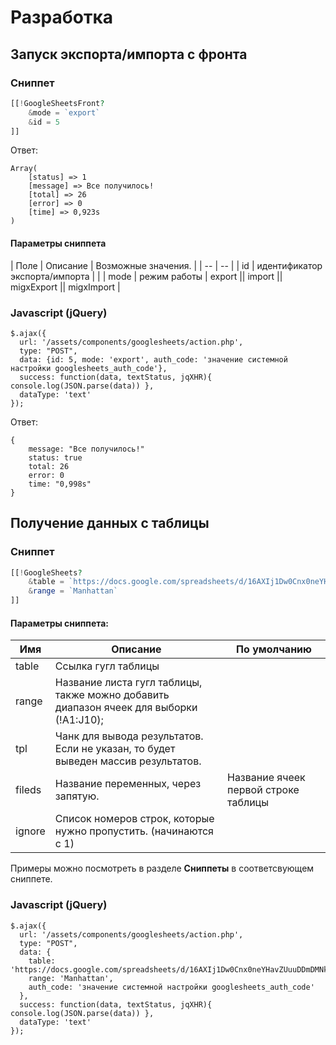 # Разработка

## Запуск экспорта/импорта с фронта

### Сниппет

```php
[[!GoogleSheetsFront? 
    &mode = `export`
    &id = 5
]]
```

Ответ:

	Array(
	    [status] => 1
	    [message] => Все получилось!
	    [total] => 26
	    [error] => 0
	    [time] => 0,923s
	)

#### Параметры сниппета

| Поле | Описание | Возможные значения. |
| -- | -- |
| id | идентификатор экспорта/импорта | |
| mode | режим работы | export \|\| import \|\| migxExport \|\| migxImport |

### Javascript (jQuery)

	$.ajax({
	  url: '/assets/components/googlesheets/action.php',
	  type: "POST",
	  data: {id: 5, mode: 'export', auth_code: 'значение системной настройки googlesheets_auth_code'},
	  success: function(data, textStatus, jqXHR){ console.log(JSON.parse(data)) },
	  dataType: 'text'
	});

Ответ:
	
	{
		message: "Все получилось!"
		status: true
		total: 26
		error: 0
		time: "0,998s"
	}

## Получение данных с таблицы

### Сниппет

```php
[[!GoogleSheets?
    &table = `https://docs.google.com/spreadsheets/d/16AXIj1Dw0Cnx0neYHavZUuuDDmDMNkp8/edit#gid=0`
    &range = `Manhattan`
]]
```	

#### Параметры сниппета:

| Имя | Описание | По умолчанию | 
| -- | -- | -- |
| table	| Ссылка гугл таблицы | | 
| range	| Название листа гугл таблицы, также можно добавить диапазон ячеек для выборки (!A1:J10); | |
| tpl | Чанк для вывода результатов. Если не указан, то будет выведен массив результатов. |	|
| fileds | Название переменных, через запятую. | Название ячеек первой строке таблицы | 
| ignore | Cписок номеров строк, которые нужно пропустить. (начинаются с 1) | |

Примеры можно посмотреть в разделе **Сниппеты** в соответсвующем сниппете.

### Javascript (jQuery)

	$.ajax({
	  url: '/assets/components/googlesheets/action.php',
	  type: "POST",
	  data: {
	  	table: 'https://docs.google.com/spreadsheets/d/16AXIj1Dw0Cnx0neYHavZUuuDDmDMNkp8/edit#gid=0', 
	  	range: 'Manhattan', 
	  	auth_code: 'значение системной настройки googlesheets_auth_code'
	  },
	  success: function(data, textStatus, jqXHR){ console.log(JSON.parse(data)) },
	  dataType: 'text'
	});